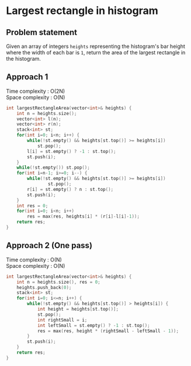 # Largest rectangle in histogram

## Problem statement

Given an array of integers `heights` representing the histogram's bar height where the width of each bar is `1`, return the area of the largest rectangle in the histogram.

## Approach 1

Time complexity : O(2N)  
Space complexity : O(N)

```cpp
int largestRectangleArea(vector<int>& heights) {
    int n = heights.size();
    vector<int> l(n);
    vector<int> r(n);
    stack<int> st;
    for(int i=0; i<n; i++) {
        while(!st.empty() && heights[st.top()] >= heights[i])
            st.pop();
        l[i] = st.empty() ? -1 : st.top();
        st.push(i);
    }
    while(!st.empty()) st.pop();
    for(int i=n-1; i>=0; i--) {
        while(!st.empty() && heights[st.top()] >= heights[i])
                st.pop();
        r[i] = st.empty() ? n : st.top();
        st.push(i);
    }
    int res = 0;
    for(int i=0; i<n; i++)
        res = max(res, heights[i] * (r[i]-l[i]-1));
    return res;
}
```

## Approach 2 (One pass)

Time complexity : O(N)  
Space complexity : O(N)

```cpp
int largestRectangleArea(vector<int>& heights) {
    int n = heights.size(), res = 0;
    heights.push_back(0);
    stack<int> st;
    for(int i=0; i<=n; i++) {
        while(!st.empty() && heights[st.top()] > heights[i]) {
            int height = heights[st.top()];
            st.pop();
            int rightSmall = i;
            int leftSmall = st.empty() ? -1 : st.top();
            res = max(res, height * (rightSmall - leftSmall - 1));
        }
        st.push(i);
    }
    return res;
}
```

